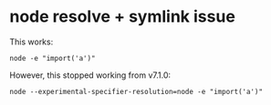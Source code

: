 # node resolve + symlink issue

This works:

```
node -e "import('a')"
```

However, this stopped working from v7.1.0:

```
node --experimental-specifier-resolution=node -e "import('a')"
```
